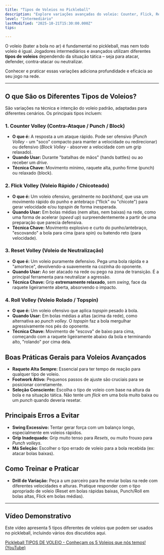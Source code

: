 ```yaml
---
title: "Tipos de Voleios no Pickleball"
description: "Explore variações avançadas do voleio: Counter, Flick, Reset e Roll."
level: "Intermediário"
lastModified: "2025-10-21T15:30:00.000Z"
tips:

---
```


O voleio (bater a bola no ar) é fundamental no pickleball, mas nem todo voleio é igual. Jogadores intermediários e avançados utilizam diferentes **tipos de voleios** dependendo da situação tática – seja para atacar, defender, contra-atacar ou neutralizar.

Conhecer e praticar essas variações adiciona profundidade e eficácia ao seu jogo na rede.

---

## O que São os Diferentes Tipos de Voleios?

São variações na técnica e intenção do voleio padrão, adaptadas para diferentes cenários. Os principais tipos incluem:

### 1. Counter Volley (Contra-Ataque / Punch / Block)
* **O que é:** A resposta a um ataque rápido. Pode ser ofensivo (*Punch Volley* - um "soco" compacto para manter a velocidade ou redirecionar) ou defensivo (*Block Volley* - absorver a velocidade com um grip relaxado).
* **Quando Usar:** Durante "batalhas de mãos" (hands battles) ou ao receber um *drive*.
* **Técnica Chave:** Movimento mínimo, raquete alta, punho firme (punch) ou relaxado (block).

### 2. Flick Volley (Voleio Rápido / Chicoteado)
* **O que é:** Um voleio ofensivo, geralmente no *backhand*, que usa um movimento rápido do punho e antebraço ("flick" ou "chicote") para gerar velocidade e/ou *topspin* de forma inesperada.
* **Quando Usar:** Em bolas médias (nem altas, nem baixas) na rede, como uma forma de acelerar (*speed up*) surpreendentemente a partir de uma preparação que parecia defensiva.
* **Técnica Chave:** Movimento explosivo e curto do punho/antebraço, "escovando" a bola para cima (para spin) ou batendo reto (para velocidade).

### 3. Reset Volley (Voleio de Neutralização)
* **O que é:** Um voleio puramente defensivo. Pega uma bola rápida e a "amortece", devolvendo-a suavemente na cozinha do oponente.
* **Quando Usar:** Ao ser atacado na rede ou pego na zona de transição. É a principal ferramenta para neutralizar a agressão.
* **Técnica Chave:** Grip **extremamente relaxado**, sem *swing*, face da raquete ligeiramente aberta, absorvendo o impacto.

### 4. Roll Volley (Voleio Rolado / Topspin)
* **O que é:** Um voleio ofensivo que aplica *topspin* pesado à bola.
* **Quando Usar:** Em bolas médias a altas (acima da rede), como alternativa ao *punch volley*. O *topspin* faz a bola mergulhar agressivamente nos pés do oponente.
* **Técnica Chave:** Movimento de "escova" de baixo para cima, começando com a raquete ligeiramente abaixo da bola e terminando alto, "rolando" por cima dela.

## Boas Práticas Gerais para Voleios Avançados

* **Raquete Alta Sempre:** Essencial para ter tempo de reação para qualquer tipo de voleio.
* **Footwork Ativo:** Pequenos passos de ajuste são cruciais para se posicionar corretamente.
* **Seleção Consciente:** Escolha o tipo de voleio com base na altura da bola e na situação tática. Não tente um *flick* em uma bola muito baixa ou um *punch* quando deveria resetar.

## Principais Erros a Evitar

* **Swing Excessivo:** Tentar gerar força com um balanço longo, especialmente em voleios rápidos.
* **Grip Inadequado:** Grip muito tenso para *Resets*, ou muito frouxo para *Punch volleys*.
* **Má Seleção:** Escolher o tipo errado de voleio para a bola recebida (ex: atacar bolas baixas).

## Como Treinar e Praticar

* **Drill de Variação:** Peça a um parceiro para lhe enviar bolas na rede com diferentes velocidades e alturas. Pratique responder com o tipo apropriado de voleio (Reset em bolas rápidas baixas, Punch/Roll em bolas altas, Flick em bolas médias).

---

## Vídeo Demonstrativo

Este vídeo apresenta 5 tipos diferentes de voleios que podem ser usados no pickleball, incluindo vários dos discutidos aqui.

[Pickleball TIPOS DE VOLEIO - Conheçam os 5 Voleios que nós temos! (YouTube)](https://www.youtube.com/watch?v=sPetBM-zq5k)
